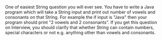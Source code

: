 One of easiest String question you will ever see. You have to write a Java program which will take a String input and print out number of vowels and consonants on that String. For example the if input is "Java" then your program should print "2 vowels and 2 consonants". If you get this question on Interview, you should clarify that whether String can contain numbers, special characters or not e.g. anything other than vowels and consonants.
